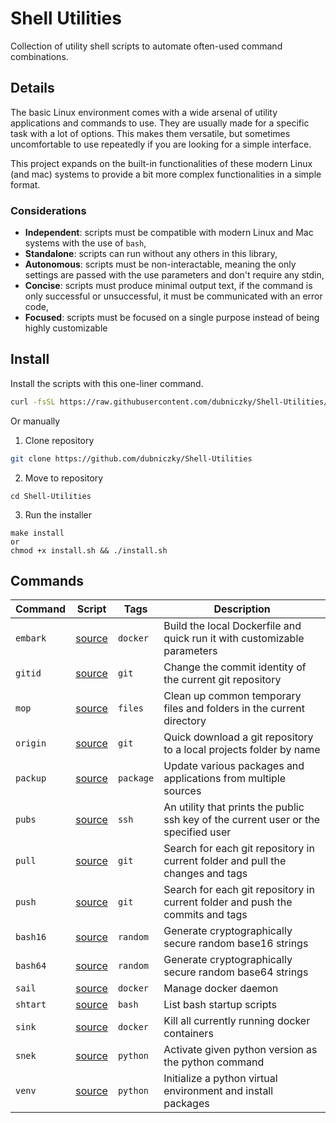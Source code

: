 # Shell Utilities

Collection of utility shell scripts to automate often-used command combinations.

## Details

The basic Linux environment comes with a wide arsenal of utility applications and commands to use. They are usually made for a specific task with a lot of options. This makes them versatile, but sometimes uncomfortable to use repeatedly if you are looking for a simple interface.

This project expands on the built-in functionalities of these modern Linux (and mac) systems to provide a bit more complex functionalities in a simple format.

### Considerations

- **Independent**: scripts must be compatible with modern Linux and Mac systems with the use of `bash`,
- **Standalone**: scripts can run without any others in this library,
- **Autonomous**: scripts must be non-interactable, meaning the only settings are passed with the use parameters and don't require any stdin,
- **Concise**: scripts must produce minimal output text, if the command is only successful or unsuccessful, it must be communicated with an error code,
- **Focused**: scripts must be focused on a single purpose instead of being highly customizable

## Install

Install the scripts with this one-liner command.

```bash
curl -fsSL https://raw.githubusercontent.com/dubniczky/Shell-Utilities/main/setup.sh | sh -
```

Or manually

1. Clone repository

```bash
git clone https://github.com/dubniczky/Shell-Utilities
```

2. Move to repository

```
cd Shell-Utilities
```

3. Run the installer

```
make install
or
chmod +x install.sh && ./install.sh
```

## Commands

|Command|Script|Tags|Description|
|---|---|---|---|
|`embark`|[source](./scripts/embark.sh)|`docker`|Build the local Dockerfile and quick run it with customizable parameters|
|`gitid`|[source](./scripts/gitid.sh)|`git`|Change the commit identity of the current git repository|
|`mop`|[source](./scripts/mop.sh)|`files`|Clean up common temporary files and folders in the current directory|
|`origin`|[source](./scripts/origin.sh)|`git`|Quick download a git repository to a local projects folder by name|
|`packup`|[source](./scripts/packup.sh)|`package`|Update various packages and applications from multiple sources|
|`pubs`|[source](./scripts/pubs.sh)|`ssh`|An utility that prints the public ssh key of the current user or the specified user|
|`pull`|[source](./scripts/pull.sh)|`git`|Search for each git repository in current folder and pull the changes and tags|
|`push`|[source](./scripts/push.sh)|`git`|Search for each git repository in current folder and push the commits and tags|
|`bash16`|[source](./scripts/bash16.sh)|`random`|Generate cryptographically secure random base16 strings|
|`bash64`|[source](./scripts/bash64.sh)|`random`|Generate cryptographically secure random base64 strings|
|`sail`|[source](./scripts/sail.sh)|`docker`|Manage docker daemon|
|`shtart`|[source](./scripts/shtart.sh)|`bash`|List bash startup scripts|
|`sink`|[source](./scripts/sink.sh)|`docker`|Kill all currently running docker containers|
|`snek`|[source](./scripts/snek.sh)|`python`|Activate given python version as the python command|
|`venv`|[source](./scripts/venv.sh)|`python`|Initialize a python virtual environment and install packages|

